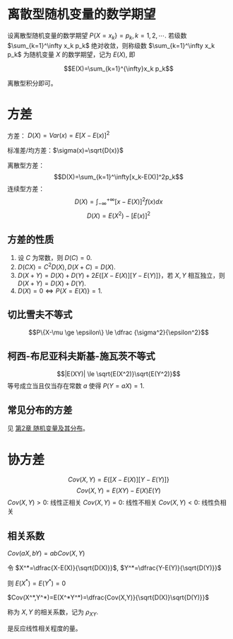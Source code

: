 
# 离散型随机变量的数学期望

设离散型随机变量的数学期望 $P\{X=x_k\}=p_k, k=1, 2, \cdots.$ 若级数  $\sum_{k=1}^\infty x_k p_k$ 绝对收敛，则称级数 $\sum_{k=1}^\infty x_k p_k$ 为随机变量 $X$ 的数学期望，记为 $E(X)$, 即

$$E(X)=\sum_{k=1}^{\infty}x_k p_k$$

离散型积分即可。

# 方差

方差： $D(X)=Var(x)=E{[X-E(x)]^2}$

标准差/均方差：$\sigma(x)=\sqrt{D(x)}$

离散型方差：
$$D(X)=\sum_{k=1}^\infty[x_k-E(X)]^2p_k$$
连续型方差：
$$D(X)=\int_{-\infty}^{+\infty}[x-E(X)]^2f(x)dx$$
$$D(X)=E(X^2)-[E(x)]^2$$

## 方差的性质

1. 设 $C$ 为常数，则 $D(C)=0$.
2. $D(CX)=C^2D(X), D(X+C)=D(X)$.
3. $D(X+Y)=D(X)+D(Y)+2E\{[X-E(X)][Y-E(Y)]\}$，若 $X,Y$ 相互独立，则 $D(X+Y)=D(X)+D(Y)$.
4. $D(X)=0 \Leftrightarrow P\{X=E(X)\}=1$.

## 切比雪夫不等式

$$P\{X-\mu \ge \epsilon\} \le \dfrac {\sigma^2}{\epsilon^2}$$

## 柯西-布尼亚科夫斯基-施瓦茨不等式

$$|E(XY)| \le \sqrt{E(X^2)}\sqrt{E(Y^2)}$$等号成立当且仅当存在常数 $a$ 使得 $P(Y=aX)=1$.

## 常见分布的方差

见 [第2章 随机变量及其分布](第2章%20随机变量及其分布.md#常见分布)。
# 协方差

$$Cov(X,Y)=E\{[X-E(X)][Y-E(Y)]\}$$
$$Cov(X,Y)=E(XY)-E(X)E(Y)$$
$Cov(X,Y)>0$: 线性正相关
$Cov(X,Y)=0$: 线性不相关
$Cov(X,Y)<0$: 线性负相关

## 相关系数

$Cov(aX,bY)=abCov(X,Y)$

令 $X^*=\dfrac{X-E(X)}{\sqrt{D(X)}}$, $Y^*=\dfrac{Y-E(Y)}{\sqrt{D(Y)}}$ 

则 $E(X^*)=E(Y^*)=0$

$Cov(X^*,Y^*)=E(X^*Y^*)=\dfrac{Cov(X,Y)}{\sqrt{D(X)}\sqrt{D(Y)}}$

称为 $X,Y$ 的相关系数，记为 $\rho_{XY}$.

是反应线性相关程度的量。




